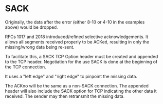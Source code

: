 # SACK

Originally, the data after the error \(either 8-10 or 4-10 in the examples above\) would be dropped.

RFCs 1017 and 2018 introduced/refined selective acknowledgements. It allows all segments received properly to be ACKed, resulting in only the missing/wrong data being re-sent.

To facilitate this, a SACK TCP Option header must be created and appended to the TCP header. Negotiation for the use SACK is done at the beginning of the TCP connection.

It uses a "left edge" and "right edge" to pinpoint the missing data.

The ACKno will be the same as a non-SACK connection. The appended header will also include the SACK option for TCP indicating the other data it received. The sender may then retransmit the missing data.


